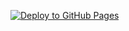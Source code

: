 [![Deploy to GitHub Pages](https://github.com/valbuilds/niabot/actions/workflows/deploy.yml/badge.svg?branch=online)](https://github.com/valbuilds/niabot/actions/workflows/deploy.yml)
